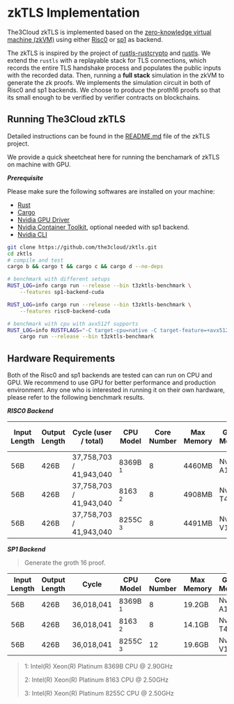 # zkTLS Implementation

The3Cloud zkTLS is implemented based on the [zero-knowledge virtual machine (zkVM)](https://dev.risczero.com/api/zkvm/zkvm-specification) using either [Risc0](https://risczero.com/) or [sp1](https://github.com/succinctlabs/sp1) as backend.


The zkTLS is inspired by the project of [rustls-rustcrypto](https://github.com/RustCrypto/rustls-rustcrypto) and [rustls](https://github.com/rustls/rustls). We extend the `rustls` with a replayable stack for TLS connections, which records the entire TLS handshake process and populates the public inputs with the recorded data. Then, running a **full stack** simulation in the zkVM to generate the zk proofs. We implements the simulation circuit in both of Risc0 and sp1 backends. We choose to produce the proth16 proofs so that its small enough to be verified by verifier contracts on blockchains.

## Running The3Cloud zkTLS

Detailed instructions can be found in the [README.md](https://github.com/the3cloud/zktls/blob/main/README.md) file of the zkTLS project.

We provide a quick sheetcheat here for running the benchamark of zkTLS on machine with GPU.

***Prerequisite***

Please make sure the following softwares are installed on your machine:

- [Rust](https://www.rust-lang.org/tools/install)
- [Cargo](https://doc.rust-lang.org/cargo/getting-started/installation.html)
- [Nvidia GPU Driver](https://developer.nvidia.com/cuda-downloads)
- [Nvidia Container Toolkit](https://docs.nvidia.com/datacenter/cloud-native/container-toolkit/install-guide.html), optional needed with sp1 backend.
- [Nvidia CLI](https://developer.nvidia.com/cli)


```sh
git clone https://github.com/the3cloud/zktls.git
cd zktls
# compile and test
cargo b && cargo t && cargo c && cargo d --no-deps

# benchmark with different setups
RUST_LOG=info cargo run --release --bin t3zktls-benchmark \
	--features sp1-backend-cuda

RUST_LOG=info cargo run --release --bin t3zktls-benchmark \
	--features risc0-backend-cuda

# benchmark with cpu with avx512f supports
RUST_LOG=info RUSTFLAGS="-C target-cpu=native -C target-feature=+avx512f" \
	cargo run --release --bin t3zktls-benchmark
```

## Hardware Requirements

Both of the Risc0 and sp1 backends are tested can can run on CPU and GPU. We recommend to use GPU for better performance and production environment. Any one who is interested in running it on their own hardware, please refer to the following benchmark results.

***RISC0 Backend***

<!-- > Generate the groth 16 proof. -->

| Input Length | Output Length | Cycle (user / total)    | CPU Model          | Core Number | Max Memory | GPU Model   | Max GPU Memory | Proof Time     |
| ------------ | ------------- | ----------------------- | ------------------ | ----------- | ---------- | ----------- | -------------- | -------------- |
| 56B          | 426B          | 37,758,703 / 41,943,040 | 8369B <sup>1</sup> | 8           | 4460MB     | Nvidia A10  | 9246MiB        | 282.295366971s |
| 56B          | 426B          | 37,758,703 / 41,943,040 | 8163 <sup>2</sup>  | 8           | 4908MB     | Nvidia T4   | 8605MiB        | 426.617830981s |
| 56B          | 426B          | 37,758,703 / 41,943,040 | 8255C <sup>3</sup> | 8           | 4491MB     | Nvidia V100 | 9983MiB        | 324.583163623s |


***SP1 Backend***

> Generate the groth 16 proof.

| Input Length | Output Length | Cycle      | CPU Model          | Core Number | Max Memory | GPU Model   | Max GPU Memory | Proof Time     |
| ------------ | ------------- | ---------- | ------------------ | ----------- | ---------- | ----------- | -------------- | -------------- |
| 56B          | 426B          | 36,018,041 | 8369B <sup>1</sup> | 8           | 19.2GB     | Nvidia A10  | 14682MiB       | 174.762700752s |
| 56B          | 426B          | 36,018,041 | 8163 <sup>2</sup>  | 8           | 14.1GB     | Nvidia T4   | 13725MiB       | 464.79359922s  |
| 56B          | 426B          | 36,018,041 | 8255C <sup>3</sup> | 12          | 19.6GB     | Nvidia V100 | 14747MiB       | 182.572047771s |

<!-- ***Comments*** -->

> 1: Intel(R) Xeon(R) Platinum 8369B CPU @ 2.90GHz
>
> 2: Intel(R) Xeon(R) Platinum 8163 CPU @ 2.50GHz
>
> 3: Intel(R) Xeon(R) Platinum 8255C CPU @ 2.50GHz